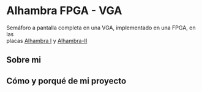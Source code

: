 # Alhambra FPGA - VGA

Semáforo a pantalla completa en una VGA, implementado en una FPGA, en las  
placas [Alhambra I](https://github.com/FPGAwars/icezum/wiki) y [Alhambra-II](https://github.com/FPGAwars/Alhambra-II-FPGA)


## Sobre mi



## Cómo y porqué de mi proyecto
